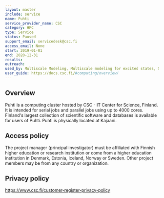 ```yaml
---
layout: master
include: service
name: Puhti
service_provider_name: CSC
category: HPC
type: Service
status: Paused
support_email: servicedesk@csc.fi
access_email: None
start: 2019-01-01
end: 2020-12-31
results:
outreach:
used_by: Multiscale Modeling, Multiscale modeling for excited states, Stockholm University
user_guide: https://docs.csc.fi/#computing/overview/
---
```

<h2>Overview</h2>Puhti is a computing cluster hosted by CSC - IT Center for Science, Finland. It is intended for serial jobs and parallel jobs using up to 4000 cores. Finland's largest collection of scientific software and databases is available for users of Puhti. Puhti is physically located at Kajaani.

## Access policy
The project manager (principal investigator) must be affiliated with Finnish higher education or research institution or come from a higher education institution in Denmark, Estonia, Iceland, Norway or Sweden. Other project members may be from any country or organization.

## Privacy policy
https://www.csc.fi/customer-register-privacy-policy
